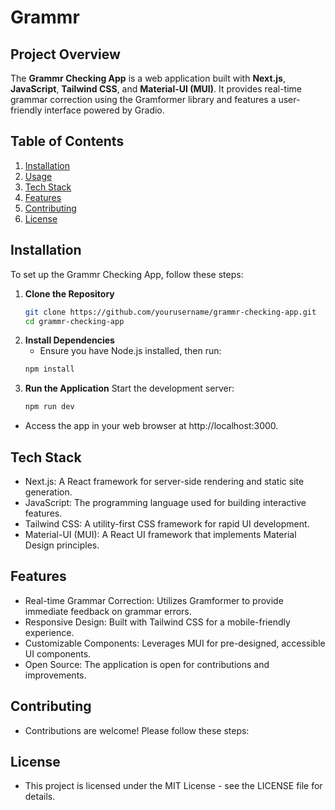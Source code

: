 # Grammr

## Project Overview
The **Grammr Checking App** is a web application built with **Next.js**, **JavaScript**, **Tailwind CSS**, and **Material-UI (MUI)**. It provides real-time grammar correction using the Gramformer library and features a user-friendly interface powered by Gradio.

## Table of Contents
1. [Installation](#installation)
2. [Usage](#usage)
3. [Tech Stack](#tech-stack)
4. [Features](#features)
5. [Contributing](#contributing)
6. [License](#license)

## Installation
To set up the Grammr Checking App, follow these steps:

1. **Clone the Repository**
   ```bash
   git clone https://github.com/yourusername/grammr-checking-app.git
   cd grammr-checking-app
2. **Install Dependencies**
   - Ensure you have Node.js installed, then run:
   ```bash
   npm install
3. **Run the Application**
   Start the development server:
   ```bash
   npm run dev

 - Access the app in your web browser at http://localhost:3000.
## Tech Stack
 - Next.js: A React framework for server-side rendering and static site generation.
 - JavaScript: The programming language used for building interactive features.
 - Tailwind CSS: A utility-first CSS framework for rapid UI development.
 - Material-UI (MUI): A React UI framework that implements Material Design principles.
## Features
 - Real-time Grammar Correction: Utilizes Gramformer to provide immediate feedback on grammar errors.
 - Responsive Design: Built with Tailwind CSS for a mobile-friendly experience.
 - Customizable Components: Leverages MUI for pre-designed, accessible UI components.
 - Open Source: The application is open for contributions and improvements.

## Contributing
 - Contributions are welcome! Please follow these steps:
 
## License
 - This project is licensed under the MIT License - see the LICENSE file for details.

